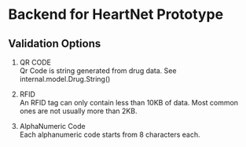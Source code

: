# Backend for HeartNet Prototype

## Validation Options

1. QR CODE  
Qr Code is string generated from drug data.
See internal.model.Drug.String()
  

2. RFID  
An RFID tag can only contain less than 10KB of data. Most common ones are not usually more than 2KB.
  
   
3. AlphaNumeric Code  
Each alphanumeric code starts from 8 characters each.



 